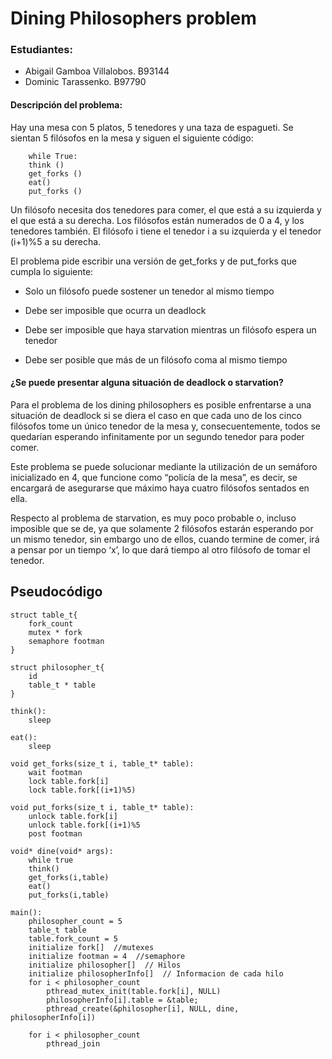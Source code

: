 
# Dining Philosophers problem
### Estudiantes:

 - Abigail Gamboa Villalobos. B93144
 - Dominic Tarassenko. B97790

#### Descripción del problema:

Hay una mesa con 5 platos, 5 tenedores y una taza de espagueti. Se sientan 5 filósofos en la mesa y siguen el siguiente código:  
~~~
    while True:
    think ()
    get_forks ()
    eat()
    put_forks ()
~~~
Un filósofo necesita dos tenedores para comer, el que está a su izquierda y el que está a su derecha. Los filósofos están numerados de 0 a 4, y los tenedores también. El filósofo i tiene el tenedor i a su izquierda y el tenedor (i+1)%5 a su derecha.

El problema pide escribir una versión de get_forks y de put_forks que cumpla lo siguiente:

 - Solo un filósofo puede sostener un tenedor al mismo tiempo
    
-   Debe ser imposible que ocurra un deadlock
    
-   Debe ser imposible que haya starvation mientras un filósofo espera un tenedor
    
-   Debe ser posible que más de un filósofo coma al mismo tiempo
   
   
#### ¿Se puede presentar alguna situación de deadlock o starvation?

Para el problema de los dining philosophers es posible enfrentarse a una situación de deadlock si se diera el caso en que cada uno de los cinco filósofos tome un único tenedor de la mesa y, consecuentemente, todos se quedarían esperando infinitamente por un segundo tenedor para poder comer.

Este problema se puede solucionar mediante la utilización de un semáforo inicializado en 4, que funcione como “policía de la mesa”, es decir, se encargará de asegurarse que máximo haya cuatro filósofos sentados en ella.

Respecto al problema de starvation, es muy poco probable o, incluso imposible que se de, ya que solamente 2 filósofos estarán esperando por un mismo tenedor, sin embargo uno de ellos, cuando termine de comer, irá a pensar por un tiempo ‘x’, lo que dará tiempo al otro filósofo de tomar el tenedor.

## Pseudocódigo
~~~
struct table_t{  
	fork_count  
	mutex * fork
	semaphore footman  
}
  
struct philosopher_t{  
	id  
	table_t * table  
} 
  
think():  
	sleep  
  
eat():   
	sleep  
  
void get_forks(size_t i, table_t* table):  
	wait footman  
	lock table.fork[i]  
	lock table.fork[(i+1)%5)
  
void put_forks(size_t i, table_t* table):  
	unlock table.fork[i]
	unlock table.fork[(i+1)%5
	post footman 
  
void* dine(void* args):  
	while true  
	think()  
	get_forks(i,table)  
	eat()  
	put_forks(i,table) 
	 
main():  
	philosopher_count = 5  
	table_t table
	table.fork_count = 5
	initialize fork[]  //mutexes
	initialize footman = 4  //semaphore
	initialize philosopher[]  // Hilos
	initialize philosopherInfo[]  // Informacion de cada hilo
	for i < philosopher_count  
		pthread_mutex_init(table.fork[i], NULL)
		philosopherInfo[i].table = &table;
		pthread_create(&philosopher[i], NULL, dine, philosopherInfo[i])
  
	for i < philosopher_count  
		pthread_join  

~~~
